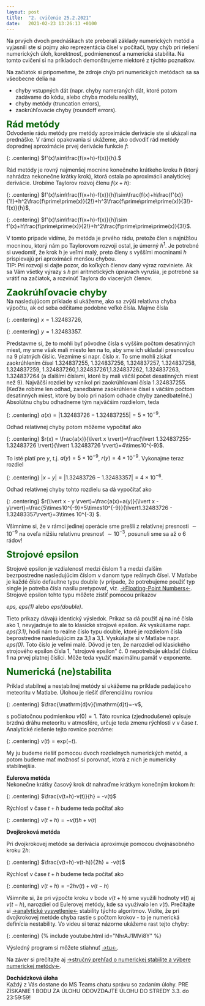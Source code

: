 ```yaml
---
layout: post
title:  "2. cvičenie 25.2.2021"
date:   2021-02-23 13:26:13 +0100
---
```


Na prvých dvoch prednáškach ste preberali základy numerických metód a vyjasnili ste si pojmy ako reprezentácia čísel v počítači, typy chýb pri riešení numerických úloh, korektnosť, podmienenosť a numerická stabilita. 
Na tomto cvičení si na príkladoch demonštrujeme niektoré z týchto poznatkov. <br>


Na začiatok si pripomeňme, že zdroje chýb pri numerických metódach sa  sa všeobecne delia na
- chyby vstupných dát (napr. chyby nameraných dát, ktoré potom zadávame do kódu, alebo chyba modelu reality),
- chyby metódy (truncation errors),
- zaokrúhľovacie chyby (roundoff errors).

<span style="color:DarkGreen"> <font size="+2"><b>Rád metódy</b></font></span><br>
Odvodenie rádu metódy pre metódy aproximácie derivácie ste si ukázali na prednáške. V rámci opakovania si ukážeme, ako odvodiť rád metódy doprednej aproximácie prvej derivácie funkcie $f$:

{: .centering}
$f'(x)\sim\frac{f(x+h)-f(x)}{h}.$

Rád metódy je rovný najmenšej mocnine konečneho krátkeho kroku $h$ (ktorý nahrádza nekonečne krátky krok), ktorá ostala po aproximácii analytickej derivácie. 
Urobíme Taylorov rozvoj členu $f(x+h)$: 

{: .centering}
$f'(x)\sim\frac{f(x+h)-f(x)}{h}\sim\frac{f(x)+h\frac{f'(x)}{1!}+h^2\frac{f\prime\prime(x)}{2!}+h^3\frac{f\prime\prime\prime(x)}{3!}-f(x)}{h}$,

{: .centering}
$f'(x)\sim\frac{f(x+h)-f(x)}{h}\sim f'(x)+h\frac{f\prime\prime(x)}{2!}+h^2\frac{f\prime\prime\prime(x)}{3!}$.

V tomto prípade vidíme, že metóda je prvého rádu, pretože člen s najnižšou mocninou, ktorý nám po Taylorovom rozvoji ostal, je úmerný $h^1$. Je potrebné si uvedomiť, že krok $h$ je veľmi malý, preto členy s vyššími mocninami $h$ prispievajú pri aproximácii menšou chybou.<br>
TIP: Pri rozvoji si dajte pozor, do koľkých členov daný výraz rozviniete. Ak sa Vám všetky výrazy s $h$ pri aritmetických úpravach vyrušia, je potrebné sa vrátiť na začiatok, a rozvinúť Taylora do viacerých členov.


<span style="color:DarkGreen"><b><font size="+2">Zaokrúhľovacie chyby</font> </b></span><br>
Na nasledujúcom príklade si ukážeme, ako sa zvýši relatívna chyba výpočtu, ak od seba odčítame podobne veľké čísla. Majme čísla

{: .centering}
$x = 1.32483726$,

{: .centering}
$y = 1.32483357$.

Predstavme si, že to mohli byť pôvodne čísla s vyšším počtom desatinných miest, my sme však mali miesto len na to, aby sme ich ukladali presnosťou na 9 platných číslic. 
Vezmime si napr. číslo $x$. To sme mohli získať zaokrúhlením čísel $1.324837255$, $1.324837256$, $1.324837257$, $1.324837258$, $1.324837259$, $1.324837260$,$1.324837261$,$1.324837262$, $1.324837263$, $1.324837264$ (a ďalšími číslami, ktoré by mali väčší počet desatinných miest než 9). Najvǎčší rozdiel by vznikol pri zaokrúhľovaní čísla $1.324837255$.
 (Keďže robíme len odhad, zanedbáme zaokrúhlenie čísel s väčším počtom desatinných miest, ktoré by bolo pri našom odhade chyby zanedbateľné.)
Absolútnu chybu odhadneme tým najväčśim rozdielom, teda 

{: .centering}
$a(x) = \lvert1.32483726-1.324837255\rvert=5\times10^{-9}$.

Odhad relatívnej chyby potom môžeme vypočítať ako

{: .centering}
$r(x) = \frac{a(x)}{\lvert x \rvert}=\frac{\lvert 1.324837255-1.32483726 \rvert}{\lvert 1.32483726 \rvert}=4\times10^{-9}$.

To isté platí pre $y$, t.j. $a(y) = 5\times10^{-9}$, $r(y) = 4 \times10^{-9}$. Vykonajme teraz rozdiel 

{: .centering}
$\lvert x - y \rvert  = \lvert 1.32483726 - 1.32483357 \rvert = 4 \times 10^{-6}$.

Odhad relatívnej chyby tohto rozdielu sa dá vypočítať ako

{: .centering}
$r(\lvert x - y \rvert)=\frac{a(x)+a(y)}{\lvert x - y\rvert}=\frac{5\times10^{-9}+5\times10^{-9}}{\lvert1.32483726 - 1.32483357\rvert}=3\times 10^{-3} $.


Všimnime si, že v rámci jedinej operácie sme prešli z relatívnej presnosti $\sim 10^{-9}$ na oveľa nižšiu relatívnu presnosť $\sim 10^{-3}$, posunuli sme sa až o 6 rádov!


<span style="color:DarkGreen"><font size="+2"><b>Strojové epsilon</b></font></span><br>

Strojové epsilon je vzdialenosť medzi číslom 1 a medzi ďalším bezrpostredne nasledujúcim číslom v danom type reálnych čísel.
V Matlabe je každé číslo defaultne typu double (v prípade, že potrebujeme použiť typ single je potreba čísla nasilu pretypovať, viz.  [->Floating-Point Numbers<-](https://www.mathworks.com/help/matlab/matlab_prog/floating-point-numbers.html).
Strojové epsilon tohto typu môžete zistiť pomocou príkazov <br>

<i>eps, eps(1)</i> alebo <i>eps(double)</i>.

Tieto príkazy dávajú identický výsledok. Príkaz sa dá použiť aj na iné čísla ako 1, nevyjadruje to ale to klasické strojové epsilon. Ak vyskúšame napr. <i>eps(3.1)</i>, hodí nám to reálne číslo typu double, ktoré je rozdielom čísla beprostredne nasledujúcim za 3,1 a 3,1.
Vyskúšajte si v Matlabe napr. <i>eps(0)</i>. Toto číslo je veľmi malé. Dôvod je ten, že narozdiel od klasického strojového epsilon čísla 1, "strojové epsilon" č. 0 nepotrebuje ukladať číslicu 1 na prvej platnej číslici. Môže teda využiť maximálnu pamäť v exponente.



<span style="color:DarkGreen"><b><font size="+2">Numerická (ne)stabilita</font></b></span><br>

Príklad stabilnej a nestabilnej metódy si ukážeme na príklade padajúceho meteoritu v Matlabe. Úlohou je riešiť diferenciálnu rovnicu

{: .centering}
$\frac{\mathrm{d}v}{\mathrm{d}t}=-v$, 

s počiatočnou podmienkou $v(0)=1$. Táto rovnica (zjednodušene) opisuje brzdnú dráhu meteoritu v atmosfére, určuje teda zmenu rýchlosti $v$ v čase $t$.
Analytické riešenie tejto rovnice poznáme:

{: .centering}
$v(t) =\mathrm{exp}(-t)$.

My ju budeme riešiť pomocou dvoch rozdielnych numerických metód, a potom budeme mať možnosť si porovnať, ktorá z nich je numericky stabilnejšia.<br>


<b>Eulerova metóda</b> <br>
Nekonečne krátky časový krok $\mathrm{d}t$ nahraďme krátkym konečným krokom $h$:<br>

{: .centering}
$\frac{v(t+h)-v(t)}{h} = -v(t)$

Rýchlosť v čase $t+h$ budeme teda počítať ako

{: .centering}
$v(t+h) = -v(t)h+v(t)$

<b>Dvojkroková metóda</b> <br>

Pri dvojkrokovej metóde sa derivácia aproximuje pomocou dvojnásobného kroku $2h$:<br>

{: .centering}
$\frac{v(t+h)-v(t-h)}{2h} = -v(t)$

Rýchlosť v čase $t+h$ budeme teda počítať ako

{: .centering}
$v(t+h)= -2h v(t)+v(t-h)$
 
Všimnite si, že pri výpočte kroku v bode $v(t+h)$ sme využili hodnoty $v(t)$ aj $v(t-h)$, narozdiel od Eulerovej metódy, kde sa využívalo len $v(t)$. 
Prečítajte si [->analytické vysvetlenie<-](http://maslarova.github.io/cvicenie2/priklad21.pdf) stability týchto algoritmov. Vidíte, že pri dvojkrokovej metóde chyba rastie s počtom krokov - to je numerická definícia nestability.
Vo videu si teraz názorne ukážeme rast tejto chyby: 

{: .centering}
{% include youtube.html id="NhrAJ1MVi8Y" %}
 <br />

Výsledný program si môžete stiahnuť [->tu<-](http://maslarova.github.io/cvicenie2/stabilita.m).

Na záver si prečítajte aj [->stručný prehľad o numerickej stabilite a výbere numerickej metódy<-](http://maslarova.github.io/cvicenie2/cviceni2a.pdf).
<br>


<b>Dochádzková úloha</b><br>
Každý z Vás dostane do MS Teams chatu správu so zadaním úlohy. PRE ZÍSKANIE 1 BODU ZA ÚLOHU ODOVZDAJTE ÚLOHU DO STREDY 3.3. do 23:59:59!

